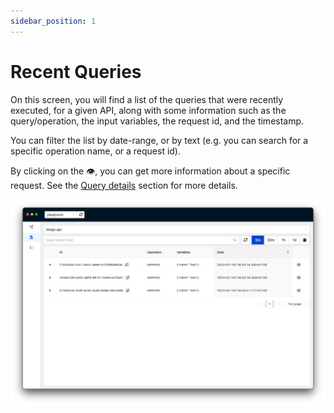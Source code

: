 ```yaml
---
sidebar_position: 1
---
```


# Recent Queries

On this screen, you will find a list of the queries that were recently executed, for a given API, along with some information such as the query/operation, the input variables, the request id, and the timestamp.

You can filter the list by date-range, or by text (e.g. you can search for a specific operation name, or a request id).

By clicking on the 👁, you can get more information about a specific request. See the [Query details](query-details) section for more details. 

![Recent Queries](img/recent-queries.png)
